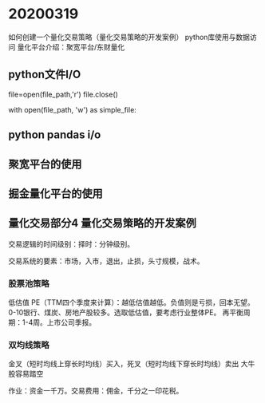 # 20200319

如何创建一个量化交易策略（量化交易策略的开发案例）
python库使用与数据访问
量化平台介绍：聚宽平台/东财量化

## python文件I/O

file=open(file_path,'r')
file.close()

with open(file_path, 'w') as simple_file:

## python pandas i/o

## 聚宽平台的使用

## 掘金量化平台的使用

## 量化交易部分4 量化交易策略的开发案例

交易逻辑的时间级别：择时：分钟级别。

交易系统的要素：市场，入市，退出，止损，头寸规模，战术。

### 股票池策略

低估值
PE（TTM四个季度来计算）：越低估值越低。负值则是亏损，回本无望。0-10银行、煤炭、房地产股较多。选取低估值，要考虑行业整体PE。
再平衡周期：1-4周。上市公司季报。

### 双均线策略

金叉（短时均线上穿长时均线）买入，死叉（短时均线下穿长时均线）卖出
大牛股容易踏空



作业：资金一千万。交易费用：佣金，千分之一印花税。







